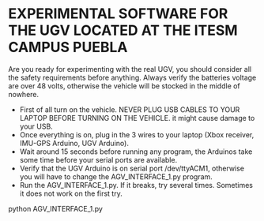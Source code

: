 
# EXPERIMENTAL SOFTWARE FOR THE UGV LOCATED AT THE ITESM CAMPUS PUEBLA
Are you ready for experimenting with the real UGV, you should consider all the safety requirements before anything. Always verify the batteries voltage are over 48 volts, otherwise the vehicle will be stocked in the middle of nowhere. 

- First of all turn on the vehicle. NEVER PLUG USB CABLES TO YOUR LAPTOP BEFORE TURNING ON THE VEHICLE. it might cause damage to your USB.
- Once everything is on, plug in the 3 wires to your laptop (Xbox receiver, IMU-GPS Arduino, UGV Arduino).
- Wait around 15 seconds before running any program, the Arduinos take some time before your serial ports are available.
- Verify that the UGV Arduino is on serial port /dev/ttyACM1, otherwise you will have to change the AGV_INTERFACE_1.py program.
- Run the AGV_INTERFACE_1.py. If it breaks, try several times. Sometimes it does not work on the first try. 

python AGV_INTERFACE_1.py
